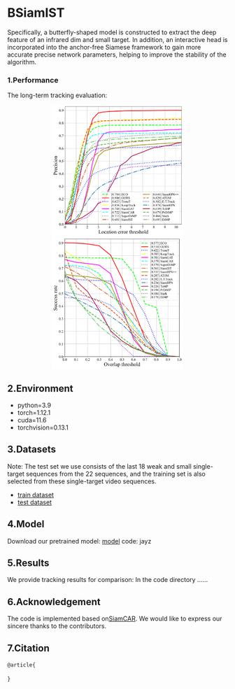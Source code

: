 # BSiamIST
Specifically, a butterfly-shaped model is constructed to extract the deep feature of an infrared dim and small target. In addition, an interactive head is incorporated into the anchor-free Siamese framework to gain more accurate precise network parameters, helping to improve the stability of the algorithm.
### 1.Performance
The long-term tracking evaluation:
<div align=center><img width="300" height="300" src="https://github.com/JayChou-z/BSiamIST/blob/main/precision_long.png"/><img width="300" height="300" src="https://github.com/JayChou-z/BSiamIST/blob/main/success_long.png"/></div>


## 2.Environment
- python=3.9  
- torch=1.12.1  
- cuda=11.6 
- torchvision=0.13.1


## 3.Datasets

Note: The test set we use consists of the last 18 weak and small single-target sequences from the 22 sequences, and the training set is also selected from these single-target video sequences.
* [train dataset](https://www.scidb.cn/en/detail?dataSetId=808025946870251520&version=V2)
* [test dataset](https://www.scidb.cn/en/detail?dataSetId=720626420933459968&version=V1)
## 4.Model
Download our pretrained model:
[model](https://pan.baidu.com/s/1WDNzGo_Zo4mlZqzjwUsW7A?pwd=jayz) code: jayz

## 5.Results
We provide tracking results for comparison: In the code directory ......

## 6.Acknowledgement
The code is implemented based on[SiamCAR](https://github.com/ohhhyeahhh/SiamCAR). We would like to express our sincere thanks to the contributors.

## 7.Citation
```
@article{
  
}
```
